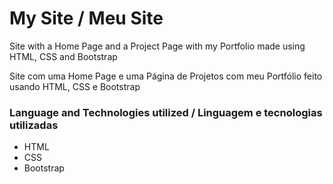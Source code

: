 # My Site / Meu Site

Site with a Home Page and a Project Page with my Portfolio made using HTML, CSS and Bootstrap

Site com uma Home Page e uma Página de Projetos com meu Portfólio feito usando HTML, CSS e Bootstrap

### Language and Technologies utilized / Linguagem e tecnologias utilizadas

- HTML
- CSS
- Bootstrap

<!-- ### Preview

![](https://github.com/amandoloule/LouleSoft/blob/master/screenshot.jpg) -->
